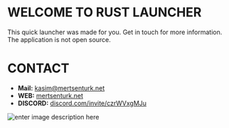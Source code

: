 # WELCOME TO RUST LAUNCHER
This quick launcher was made for you. Get in touch for more information. The application is not open source.

# CONTACT
- **Mail:** [kasim@mertsenturk.net](mailto:kasim@mertsenturk.net "kasim@mertsenturk.net")
- **WEB:** [mertsenturk.net](https://mertsenturk.net "mertsenturk.net")
- **DISCORD:** [discord.com/invite/czrWVxgMJu](https://discord.com/invite/czrWVxgMJu "Discord")

![enter image description here](https://github.com/mertinkotr/rust-launcher/blob/main/rustlauncher2.gif)
